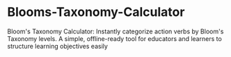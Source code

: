 # Blooms-Taxonomy-Calculator
Bloom's Taxonomy Calculator: Instantly categorize action verbs by Bloom's Taxonomy levels. A simple, offline-ready tool for educators and learners to structure learning objectives easily
